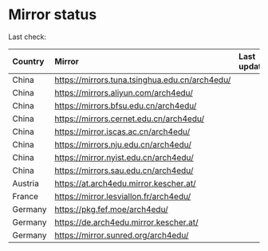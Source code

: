 <script src="./time.js"></script>
# Mirror status
Last check: <script type="text/javascript">localize(1736793114.9149828);</script>

|Country|Mirror|Last update|
|:------|:-----|:----------|
|China|https://mirrors.tuna.tsinghua.edu.cn/arch4edu/|<script type="text/javascript">localize(1736750703);</script>|
|China|https://mirrors.aliyun.com/arch4edu/|<script type="text/javascript">localize(1736750703);</script>|
|China|https://mirrors.bfsu.edu.cn/arch4edu/|<script type="text/javascript">localize(1736750703);</script>|
|China|https://mirrors.cernet.edu.cn/arch4edu/|<script type="text/javascript">localize(1736750703);</script>|
|China|https://mirror.iscas.ac.cn/arch4edu/|<script type="text/javascript">localize(1736750703);</script>|
|China|https://mirrors.nju.edu.cn/arch4edu/|<script type="text/javascript">localize(1736664048);</script>|
|China|https://mirror.nyist.edu.cn/arch4edu/|<script type="text/javascript">localize(1736750703);</script>|
|China|https://mirrors.sau.edu.cn/arch4edu/|<script type="text/javascript">localize(1731653531);</script>|
|Austria|https://at.arch4edu.mirror.kescher.at/|<script type="text/javascript">localize(1736750703);</script>|
|France|https://mirror.lesviallon.fr/arch4edu/|<script type="text/javascript">localize(1736750703);</script>|
|Germany|https://pkg.fef.moe/arch4edu/|<script type="text/javascript">localize(1736750703);</script>|
|Germany|https://de.arch4edu.mirror.kescher.at/|<script type="text/javascript">localize(1736750703);</script>|
|Germany|https://mirror.sunred.org/arch4edu/|<script type="text/javascript">localize(1736750703);</script>|

<script src="./tablefilter/tablefilter.js"></script>
<script src="./table.js"></script>